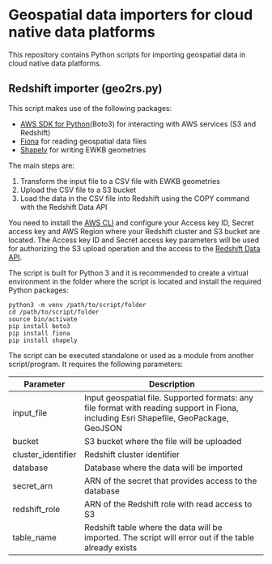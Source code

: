 # Geospatial data importers for cloud native data platforms

This repository contains Python scripts for importing geospatial data in cloud native data platforms.

## Redshift importer (geo2rs.py)

This script makes use of the following packages:

- [AWS SDK for Python](https://aws.amazon.com/sdk-for-python/)(Boto3) for interacting with AWS services (S3 and Redshift)
- [Fiona](https://github.com/Toblerity/Fiona) for reading geospatial data files
- [Shapely](https://github.com/Toblerity/Shapely) for writing EWKB geometries 

The main steps are:

1. Transform the input file to a CSV file with EWKB geometries
2. Upload the CSV file to a S3 bucket
3. Load the data in the CSV file into Redshift using the COPY command with the Redshift Data API

You need to install the [AWS CLI](https://aws.amazon.com/cli/) and configure your Access key ID, Secret access key and AWS Region where your Redshift cluster and S3 bucket are located. The Access key ID and Secret access key parameters will be used for authorizing the S3 upload operation and the access to the [Redshift Data API](https://docs.aws.amazon.com/redshift-data/latest/APIReference).

The script is built for Python 3 and it is recommended to create a virtual environment in the folder where the script is located and install the required Python packages:

```shell
python3 -m venv /path/to/script/folder
cd /path/to/script/folder
source bin/activate
pip install boto3
pip install fiona
pip install shapely
```

The script can be executed standalone or used as a module from another script/program. It requires the following parameters:

| Parameter  | Description                                      |
|------------|--------------------------------------------------|
| input_file | Input geospatial file. Supported formats: any file format with reading support in Fiona, including Esri Shapefile, GeoPackage, GeoJSON |
| bucket     | S3 bucket where the file will be uploaded        |
| cluster_identifier  | Redshift cluster identifier             |
| database   | Database where the data will be imported         |
| secret_arn | ARN of the secret that provides access to the database |
| redshift_role | ARN of the Redshift role with read access to S3 |
| table_name | Redshift table where the data will be imported. The script will error out if the table already exists |
